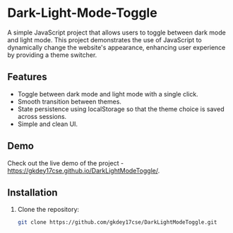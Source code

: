 # Dark-Light-Mode-Toggle

A simple JavaScript project that allows users to toggle between dark mode and light mode. This project demonstrates the use of JavaScript to dynamically change the website's appearance, enhancing user experience by providing a theme switcher.

## Features

- Toggle between dark mode and light mode with a single click.
- Smooth transition between themes.
- State persistence using localStorage so that the theme choice is saved across sessions.
- Simple and clean UI.

## Demo

Check out the live demo of the project - https://gkdey17cse.github.io/DarkLightModeToggle/.

## Installation

1. Clone the repository:

   ```bash
   git clone https://github.com/gkdey17cse/DarkLightModeToggle.git
